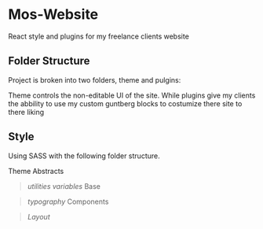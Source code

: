 # Mos-Website
React style and plugins for my freelance clients website 

## Folder Structure

Project is broken into two folders, theme and pulgins:

Theme controls the non-editable UI of the site. While plugins give my clients the abbility to use my custom guntberg blocks to costumize there site to there liking

## Style

Using SASS with the following folder structure. 

Theme
  Abstracts
  
  >_utilities_
  >_variables_
  Base
  
  >_typography_
  Components
  
  >_Layout_
